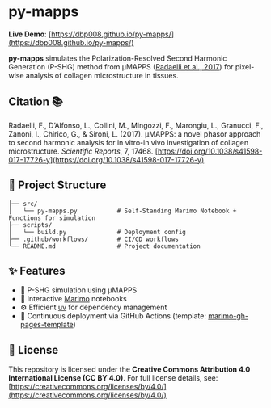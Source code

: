 # py-mapps

**Live Demo**: [https://dbp008.github.io/py-mapps/](https://dbp008.github.io/py-mapps/)

**py-mapps** simulates the Polarization-Resolved Second Harmonic Generation (P-SHG) method from μMAPPS ([Radaelli et al., 2017](https://www.nature.com/articles/s41598-017-17726-y)) for pixel-wise analysis of collagen microstructure in tissues.

## Citation 📚

Radaelli, F., D’Alfonso, L., Collini, M., Mingozzi, F., Marongiu, L., Granucci, F., Zanoni, I., Chirico, G., & Sironi, L. (2017). μMAPPS: a novel phasor approach to second harmonic analysis for in vitro-in vivo investigation of collagen microstructure. *Scientific Reports*, 7, 17468. [https://doi.org/10.1038/s41598-017-17726-y](https://doi.org/10.1038/s41598-017-17726-y)

## 📂 Project Structure

```
├── src/
│   └── py-mapps.py           # Self-Standing Marimo Notebook + Functions for simulation
├── scripts/
│   └── build.py              # Deployment config
├── .github/workflows/        # CI/CD workflows
└── README.md                 # Project documentation
```

## ✨ Features

* 🔬 P-SHG simulation using μMAPPS
* 📒 Interactive [Marimo](https://marimo.io/) notebooks
* ⚙️ Efficient [uv](https://github.com/astral-sh/uv) for dependency management
* 🚀 Continuous deployment via GitHub Actions (template: [marimo-gh-pages-template](https://github.com/marimo-team/marimo-gh-pages-template))

## 📝 License

This repository is licensed under the **Creative Commons Attribution 4.0 International License (CC BY 4.0)**.
For full license details, see: [https://creativecommons.org/licenses/by/4.0/](https://creativecommons.org/licenses/by/4.0/)
